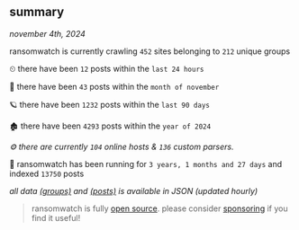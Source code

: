 
## summary
_november 4th, 2024_

ransomwatch is currently crawling `452` sites belonging to `212` unique groups

⏲ there have been `12` posts within the `last 24 hours`

🦈 there have been `43` posts within the `month of november`

🪐 there have been `1232` posts within the `last 90 days`

🏚 there have been `4293` posts within the `year of 2024`

_⚙️ there are currently `104` online hosts & `136` custom parsers._

🦕 ransomwatch has been running for `3 years, 1 months and 27 days` and indexed `13750` posts

_all data  [(groups)](http://ransomwhat.telemetry.ltd/groups) and [(posts)](http://ransomwhat.telemetry.ltd/posts) is available in JSON (updated hourly)_

> ransomwatch is fully [open source](https://github.com/joshhighet/ransomwatch#ransomwatch--). please consider [sponsoring](https://github.com/sponsors/joshhighet) if you find it useful!
